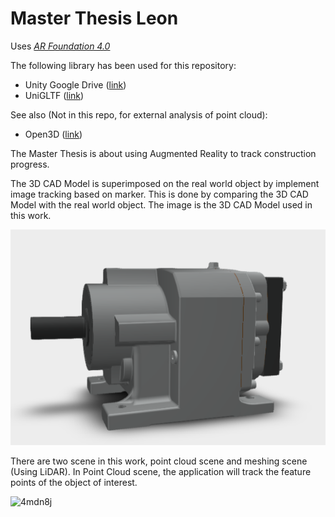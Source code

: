 # Master Thesis Leon

Uses  [*AR Foundation 4.0*](https://docs.unity3d.com/Packages/com.unity.xr.arfoundation@4.0/manual/index.html) 

The following library has been used for this repository:

* Unity Google Drive ([link](https://github.com/Elringus/UnityGoogleDrive))
* UniGLTF ([link](https://github.com/ousttrue/UniGLTF))

See also (Not in this repo, for external analysis of point cloud):
* Open3D ([link](http://www.open3d.org/))

The Master Thesis is about using Augmented Reality to track construction progress.

The 3D CAD Model is superimposed on the real world object by implement image tracking based on marker. This is done by comparing the 3D CAD Model with the real world object.
The image is the 3D CAD Model used in this work.

![alt text](https://github.com/leonrevon/MasterThesisLeon/blob/main/image/CADModel.png?raw=true)


There are two scene in this work, point cloud scene and meshing scene (Using LiDAR).
In Point Cloud scene, the application will track the feature points of the object of interest.

![4mdn8j](https://user-images.githubusercontent.com/26881328/99151828-0c6b9f00-269e-11eb-8631-fc20f0911a4c.gif)



